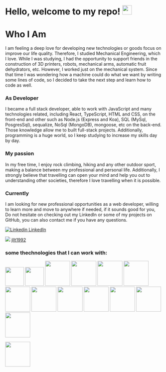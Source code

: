 # Hello, welcome to my repo! <img src="https://raw.githubusercontent.com/MartinHeinz/MartinHeinz/master/wave.gif" width="30px">

# Who I Am


I am feeling a deep love for developing new technologies or goods focus on improve our life quality. Therefore,  I studied Mechanical Engineering, which I love. While I was studying, I had the opportunity to support friends in the construction of 3D printers, robots, mechanical arms, automatic fruit dehydrators, etc. However, I worked just on the mechanical system. Since that time I was wondering how a machine could do what we want by writing some lines of code, so I decided to take the next step and learn how to code as well.

### As Developer 
I became a full stack developer,  able to work with JavaScript and many technologies related, including React, TypeScript,  HTML and CSS, on the front-end and other such as Node.js (Express and Koa), SQL (MySql, PosgresSql), sequalize, NoSql (MongoDB), mongoose, etc on the back-end. Those knowledge allow me to built full-stack projects. Additionally, programming is a huge world, so I keep studying to increase my skills day by day.

### My passion
In my free time, I enjoy rock climbing, hiking and any other outdoor sport, making a balance between my professional and personal life. Additionally, I strongly believe that travelling can open your mind and help you out to understanding other societies, therefore I love travelling when it is possible.


### Currently
I am looking for new professional opportunities as a web developer, willing to learn more and move to anywhere if needed, if it sounds good for you, Do not hesitate on checking out my LinkedIn or some of my projects on GitHub, you can also contact me if you have any questions.

[![Linkedin](https://i.stack.imgur.com/gVE0j.png) LinkedIn](https://www.linkedin.com/in/jose-lamas/)
&nbsp;

<a target =”_blank” href="jllt1992@gmail.com"><img src="https://img.shields.io/badge/gmail-%23DD0031.svg?&style=for-the-badge&logo=gmail&logoColor=white"/></a>
<a href="jllt1992@gmail.com">jllt1992</a>
### some thechnologies that I can work with: 

 <img src="https://seeklogo.com/images/N/nodejs-logo-FBE122E377-seeklogo.com.png" width="60px"> <img src="https://images.vexels.com/media/users/3/166382/isolated/preview/1ad81b62ad0ec81a584bc22016fd016f-lenguaje-de-programaci-oacute-n-html-plano-by-vexels.png" width="60px">    <img src="https://upload.wikimedia.org/wikipedia/commons/thumb/4/47/React.svg/1200px-React.svg.png" width="80px"> <img src="https://upload.wikimedia.org/wikipedia/commons/thumb/4/4c/Typescript_logo_2020.svg/1200px-Typescript_logo_2020.svg.png" width="80px"> <img src="https://upload.wikimedia.org/wikipedia/commons/thumb/9/96/Sass_Logo_Color.svg/1280px-Sass_Logo_Color.svg.png" width="80px">   <img src="https://w7.pngwing.com/pngs/74/216/png-transparent-node-js-javascript-server-side-scripting-font-node-js-angle-text-logo.png" width="80px">    <img src="https://www.thinktanker.io/wp-content/uploads/2019/12/Koa-nodejs-logo-300x300.png" width="80px">      <img src="https://miro.medium.com/max/365/1*Jr3NFSKTfQWRUyjblBSKeg.png" width="80px">   <img src="https://www.sistemasumgcoban.com/wp-content/uploads/2018/05/postgresql-logo.png" width="80px">  <img src="https://cdn4.iconfinder.com/data/icons/logos-3/181/MySQL-512.png" width="80px">  <img src="https://cdn.iconscout.com/icon/free/png-256/sequelize-1-1175002.png" width="80px">  <img src="https://victorroblesweb.es/wp-content/uploads/2016/11/mongodb.png" width="80px">  <img src="https://niralar.com/wp-content/uploads/2018/07/mongoose.jpg" width="80px">

<img src="" width="80px">
    

    
 
  




